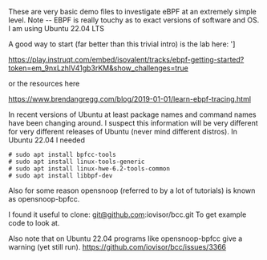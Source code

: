 These are very basic demo files to investigate eBPF at an extremely simple level. Note -- EBPF is really touchy as to exact versions of software and OS. I am using Ubuntu 22.04 LTS

A good way to start (far better than this trivial intro) is the lab here: ']

https://play.instruqt.com/embed/isovalent/tracks/ebpf-getting-started?token=em_9nxLzhlV41gb3rKM&show_challenges=true

or the resources here

https://www.brendangregg.com/blog/2019-01-01/learn-ebpf-tracing.html

In recent versions of Ubuntu at least package names and command names have been changing around. I suspect this information will be very different for very different releases of Ubuntu (never mind different distros). In Ubuntu 22.04 I needed

```
# sudo apt install bpfcc-tools 
# sudo apt install linux-tools-generic
# sudo apt install linux-hwe-6.2-tools-common
# sudo apt install libbpf-dev
```

Also for some reason opensnoop (referred to by a lot of tutorials) is known as opensnoop-bpfcc. 

I found it useful to clone:
git@github.com:iovisor/bcc.git
To get example code to look at.

Also note that on Ubuntu 22.04 programs like opensnoop-bpfcc give a warning (yet still run). 
https://github.com/iovisor/bcc/issues/3366







